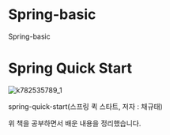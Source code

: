 # Spring-basic
Spring-basic

# Spring Quick Start
![k782535789_1](https://user-images.githubusercontent.com/55838461/71668166-2a445400-2dab-11ea-9e15-909dfae73649.jpg)

spring-quick-start(스프링 퀵 스타트, 저자 : 채규태)

위 책을 공부하면서 배운 내용을 정리했습니다.
